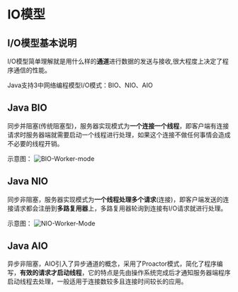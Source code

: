 # IO模型
## I/O模型基本说明
I/O模型简单理解就是用什么样的**通道**进行数据的发送与接收,很大程度上决定了程序通信的性能。

Java支持3中网络编程模型I/O模式：BIO、NIO、AIO

## Java BIO
同步并阻塞(传统阻塞型)，服务器实现模式为**一个连接一个线程**，即客户端有连接请求时服务器端就需要启动一个线程进行处理，如果这个连接不做任何事情会造成不必要的线程开销。

示意图：
![BIO-Worker-mode](/assets/BIO-Worker-mode.png)

## Java NIO
同步非阻塞，服务器实现模式为**一个线程处理多个请求**(连接)，即客户端发送的连接请求都会注册到**多路复用器**上，多路复用器轮询到连接有I/O请求就进行处理。

示意图：
![NIO-Worker-Mode](/assets/NIO-Worker-Mode.png)


## Java AIO
异步非阻塞，AIO引入了异步通道的概念，采用了Proactor模式，简化了程序编写，**有效的请求才启动线程**，它的特点是先由操作系统完成后才通知服务器端程序启动线程去处理，一般适用于连接数较多且连接时间较长的应用。

